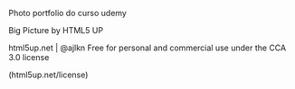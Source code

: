 Photo portfolio do curso udemy

Big Picture by HTML5 UP

html5up.net | @ajlkn
Free for personal and commercial use under the CCA 3.0 license 

(html5up.net/license)